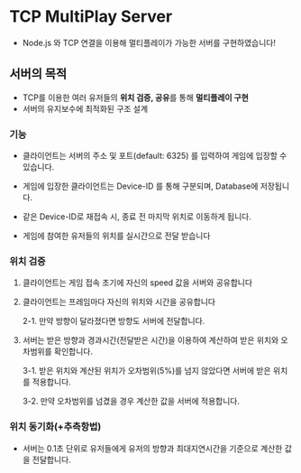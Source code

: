 # TCP MultiPlay Server

- Node.js 와 TCP 연결을 이용해 멀티플레이가 가능한 서버를 구현하였습니다!

## 서버의 목적

- TCP를 이용한 여러 유저들의 **위치 검증, 공유**를 통해 **멀티플레이 구현**
- 서버의 유지보수에 최적화된 구조 설계

### 기능

- 클라이언트는 서버의 주소 및 포트(default: 6325) 를 입력하여 게임에 입장할 수 있습니다.

- 게임에 입장한 클라이언트는 Device-ID 를 통해 구분되며, Database에 저장됩니다.

- 같은 Device-ID로 재접속 시, 종료 전 마지막 위치로 이동하게 됩니다.

- 게임에 참여한 유저들의 위치를 실시간으로 전달 받습니다

### 위치 검증

1. 클라이언트는 게임 접속 초기에 자신의 speed 값을 서버와 공유합니다

2. 클라이언트는 프레임마다 자신의 위치와 시간을 공유합니다

    2-1. 만약 방향이 달라졌다면 방향도 서버에 전달합니다.

3. 서버는 받은 방향과 경과시간(전달받은 시간)을 이용하여 계산하여 받은 위치와 오차범위를 확인합니다.

    3-1. 받은 위치와 계산된 위치가 오차범위(5%)를 넘지 않았다면 서버에 받은 위치를 적용합니다.

    3-2. 만약 오차범위를 넘겼을 경우 계산한 값을 서버에 적용합니다.

### 위치 동기화(+추측항법)

- 서버는 0.1초 단위로 유저들에게 유저의 방향과 최대지연시간을 기준으로 계산한 값을 전달합니다.
